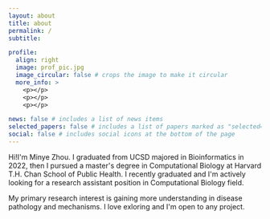 ```yaml
---
layout: about
title: about
permalink: /
subtitle:

profile:
  align: right
  image: prof_pic.jpg
  image_circular: false # crops the image to make it circular
  more_info: >
    <p></p>
    <p></p>
    <p></p>

news: false # includes a list of news items
selected_papers: false # includes a list of papers marked as "selected={true}"
social: false # includes social icons at the bottom of the page
---
```


Hi!I'm Minye Zhou. I graduated from UCSD majored in Bioinformatics in 2022, then I pursued a master's degree in Computational Biology at Harvard T.H. Chan School of Public Health. I recently graduated and I'm actively looking for a research assistant position in Computational Biology field.

My primary research interest is gaining more understanding in disease pathology and mechanisms. I love exloring and I'm open to any project. 

